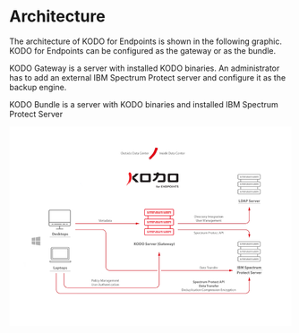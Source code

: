 # Architecture

The architecture of KODO for Endpoints is shown in the following graphic. KODO for Endpoints can be configured as the gateway or as the bundle.

KODO Gateway is a server with installed KODO binaries. An administrator has to add an external IBM Spectrum Protect server and configure it as the backup engine.

KODO Bundle is a server with KODO binaries and installed IBM Spectrum Protect Server  





![](../.gitbook/assets/image%20%287%29.png)

